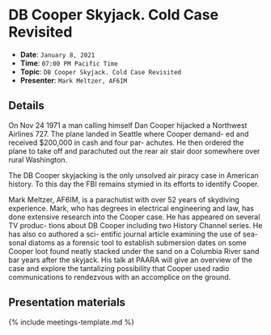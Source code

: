 # DB Cooper Skyjack. Cold Case Revisited

* **Date**: `January 8, 2021`
* **Time**: `07:00 PM Pacific Time`
* **Topic**: `DB Cooper Skyjack. Cold Case Revisited`
* **Presenter**: `Mark Meltzer, AF6IM`

## Details

On Nov 24 1971 a man calling himself Dan Cooper hijacked a Northwest Airlines 727. The plane landed in Seattle where Cooper demand- ed and received $200,000 in cash and four par- achutes. He then ordered the plane to take off and parachuted out the rear air stair door somewhere over rural Washington.

The DB Cooper skyjacking is the only unsolved air piracy case in American history. To this day the FBI remains stymied in its efforts to identify Cooper.

Mark Meltzer, AF6IM, is a parachutist with over 52 years of skydiving experience. Mark, who has degrees in electrical engineering and law, has done extensive research into the Cooper case. He has appeared on several TV produc- tions about DB Cooper including two History Channel series. He has also co authored a sci- entific journal article examining the use of sea- sonal diatoms as a forensic tool to establish submersion dates on some Cooper loot found neatly stacked under the sand on a Columbia River sand bar years after the skyjack. His talk at PAARA will give an overview of the case and explore the tantalizing possibility that Cooper used radio communications to rendezvous with an accomplice on the ground.

## Presentation materials

{% include meetings-template.md %}


